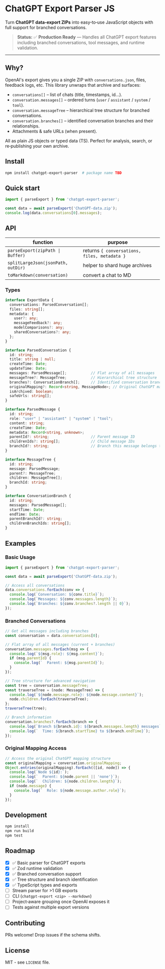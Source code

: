 # ChatGPT Export Parser JS

Turn **ChatGPT data‑export ZIPs** into easy‑to‑use JavaScript objects with full support for branched conversations.

> **Status:** ✅ **Production Ready** — Handles all ChatGPT export features including branched conversations, tool messages, and runtime validation.

---

## Why?

OpenAI's export gives you a single ZIP with `conversations.json`, files, feedback logs, etc. This library unwraps that archive and surfaces:

* `conversations[]` – list of chats (title, timestamps, id…).
* `conversation.messages[]` – ordered turns (`user` / `assistant` / `system` / `tool`).
* `conversation.messageTree` – hierarchical tree structure for branched conversations.
* `conversation.branches[]` – identified conversation branches and their relationships.
* Attachments & safe URLs (when present).

All as plain JS objects or typed data (TS). Perfect for analysis, search, or re‑publishing your own archive.

## Install

```bash
npm install chatgpt-export-parser  # package name TBD
```

## Quick start

```js
import { parseExport } from 'chatgpt-export-parser';

const data = await parseExport('ChatGPT-data.zip');
console.log(data.conversations[0].messages);
```

## API

| function                           | purpose                       |                                              |
| ---------------------------------- | ----------------------------- | -------------------------------------------- |
| `parseExport(zipPath \| Buffer)`   | returns `{ conversations, files, metadata }` |
| `splitLargeJson(jsonPath, outDir)` | helper to shard huge archives |                                              |
| `toMarkdown(conversation)`         | convert a chat to MD          |                                              |

### Types

```typescript
interface ExportData {
  conversations: ParsedConversation[];
  files: string[];
  metadata: {
    user?: any;
    messageFeedback?: any;
    modelComparisons?: any;
    sharedConversations?: any;
  };
}

interface ParsedConversation {
  id: string;
  title: string | null;
  createTime: Date;
  updateTime: Date;
  messages: ParsedMessage[];           // Flat array of all messages
  messageTree?: MessageTree;           // Hierarchical tree structure
  branches?: ConversationBranch[];     // Identified conversation branches
  originalMapping?: Record<string, MessageNode>; // Original ChatGPT mapping
  isArchived: boolean;
  safeUrls: string[];
}

interface ParsedMessage {
  id: string;
  role: "user" | "assistant" | "system" | "tool";
  content: string;
  createTime: Date;
  metadata: Record<string, unknown>;
  parentId?: string;                   // Parent message ID
  childrenIds?: string[];              // Child message IDs
  branchId?: string;                   // Branch this message belongs to
}

interface MessageTree {
  id: string;
  message: ParsedMessage;
  parent?: MessageTree;
  children: MessageTree[];
  branchId: string;
}

interface ConversationBranch {
  id: string;
  messages: ParsedMessage[];
  startTime: Date;
  endTime: Date;
  parentBranchId?: string;
  childrenBranchIds: string[];
}
```

## Examples

### Basic Usage

```typescript
import { parseExport } from 'chatgpt-export-parser';

const data = await parseExport('ChatGPT-data.zip');

// Access all conversations
data.conversations.forEach(conv => {
  console.log(`Conversation: ${conv.title}`);
  console.log(`Messages: ${conv.messages.length}`);
  console.log(`Branches: ${conv.branches?.length || 0}`);
});
```

### Branched Conversations

```typescript
// Get all messages including branches
const conversation = data.conversations[0];

// Flat array of all messages (current + branches)
conversation.messages.forEach(msg => {
  console.log(`${msg.role}: ${msg.content}`);
  if (msg.parentId) {
    console.log(`  Parent: ${msg.parentId}`);
  }
});

// Tree structure for advanced navigation
const tree = conversation.messageTree;
const traverseTree = (node: MessageTree) => {
  console.log(`${node.message.role}: ${node.message.content}`);
  node.children.forEach(traverseTree);
};
traverseTree(tree);

// Branch information
conversation.branches?.forEach(branch => {
  console.log(`Branch ${branch.id}: ${branch.messages.length} messages`);
  console.log(`  Time: ${branch.startTime} to ${branch.endTime}`);
});
```

### Original Mapping Access

```typescript
// Access the original ChatGPT mapping structure
const originalMapping = conversation.originalMapping;
Object.entries(originalMapping).forEach(([id, node]) => {
  console.log(`Node ${id}:`);
  console.log(`  Parent: ${node.parent || 'none'}`);
  console.log(`  Children: ${node.children.length}`);
  if (node.message) {
    console.log(`  Role: ${node.message.author.role}`);
  }
});
```

## Development

```bash
npm install
npm run build
npm test
```

## Roadmap

* [x] ✅ Basic parser for ChatGPT exports
* [x] ✅ Zod runtime validation
* [x] ✅ Branched conversation support
* [x] ✅ Tree structure and branch identification
* [x] ✅ TypeScript types and exports
* [ ] Stream parser for >1 GB exports
* [ ] CLI (`chatgpt-export <zip> --markdown`)
* [ ] Project‑aware grouping once OpenAI exposes it
* [ ] Tests against multiple export versions

## Contributing

PRs welcome! Drop issues if the schema shifts.

## License

MIT - see `LICENSE` file.
